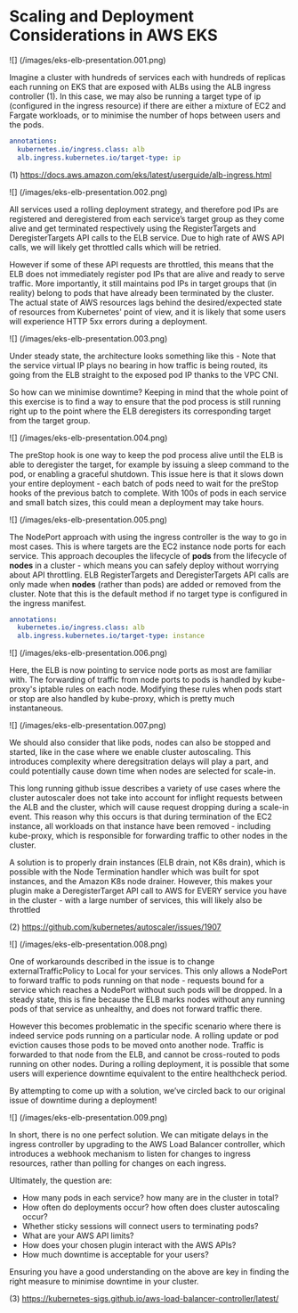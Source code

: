 # Scaling and Deployment Considerations in AWS EKS

![] (/images/eks-elb-presentation.001.png)

Imagine a cluster with hundreds of services each with hundreds of replicas each running on EKS that are exposed with ALBs using the ALB ingress controller (1). In this case, we may also be running a target type of ip (configured in the ingress resource) if there are either a mixture of EC2 and Fargate workloads, or to minimise the number of hops between users and the pods.

```yaml
annotations:
  kubernetes.io/ingress.class: alb
  alb.ingress.kubernetes.io/target-type: ip
```

(1) https://docs.aws.amazon.com/eks/latest/userguide/alb-ingress.html

![] (/images/eks-elb-presentation.002.png)

All services used a rolling deployment strategy, and therefore pod IPs are registered and deregistered from each service’s target group as they come alive and get terminated respectively using the RegisterTargets and DeregisterTargets API calls to the ELB service. Due to high rate of AWS API calls, we will likely get throttled calls which will be retried.

However if some of these API requests are throttled, this means that the ELB does not immediately register pod IPs that are alive and ready to serve traffic. More importantly, it still maintains pod IPs in target groups that (in reality) belong to pods that have already been terminated by the cluster. The actual state of AWS resources lags behind the desired/expected state of resources from Kubernetes' point of view, and it is likely that some users will experience HTTP 5xx errors during a deployment.

![] (/images/eks-elb-presentation.003.png)

Under steady state, the architecture looks something like this - Note that the service virtual IP plays no bearing in how traffic is being routed, its going from the ELB straight to the exposed pod IP thanks to the VPC CNI. 

So how can we minimise downtime? Keeping in mind that the whole point of this exercise is to find a way to ensure that the pod process is still running right up to the point where the ELB deregisters its corresponding target from the target group.

![] (/images/eks-elb-presentation.004.png)

The preStop hook is one way to keep the pod process alive until the ELB is able to deregister the target, for example by issuing a sleep command to the pod, or enabling a graceful shutdown. This issue here is that it slows down your entire deployment - each batch of pods need to wait for the preStop hooks of the previous batch to complete. With 100s of pods in each service and small batch sizes, this could mean a deployment may take hours.

![] (/images/eks-elb-presentation.005.png)

The NodePort approach with using the ingress controller is the way to go in most cases. This is where targets are the EC2 instance node ports for each service. This approach decouples the lifecycle of **pods** from the lifecycle of **nodes** in a cluster - which means you can safely deploy without worrying about API throttling. ELB RegisterTargets and DeregisterTargets API calls are only made when **nodes** (rather than pods) are added or removed from the cluster. Note that this is the default method if no target type is configured in the ingress manifest.

```yaml
annotations:
  kubernetes.io/ingress.class: alb
  alb.ingress.kubernetes.io/target-type: instance
```

![] (/images/eks-elb-presentation.006.png)

Here, the ELB is now pointing to service node ports as most are familiar with. The forwarding of traffic from node ports to pods is handled by kube-proxy's iptable rules on each node. Modifying these rules when pods start or stop are also handled by kube-proxy, which is pretty much instantaneous.

![] (/images/eks-elb-presentation.007.png)

We should also consider that like pods, nodes can also be stopped and started, like in the case where we enable cluster autoscaling. This introduces complexity where deregsitration delays will play a part, and could potentially cause down time when nodes are selected for scale-in.

This long running github issue describes a variety of use cases where the cluster autoscaler does not take into account for inflight requests between the ALB and the cluster, which will cause request dropping during a scale-in event. This reason why this occurs is that during termination of the EC2 instance, all workloads on that instance have been removed - including kube-proxy, which is responsible for forwarding traffic to other nodes in the cluster. 

A solution is to properly drain instances (ELB drain, not K8s drain), which is possible with the Node Termination handler which was built for spot instances, and the Amazon K8s node drainer. However, this makes your plugin make a DeregisterTarget API call to AWS for EVERY service you have in the cluster - with a large number of services, this will likely also be throttled

(2) https://github.com/kubernetes/autoscaler/issues/1907

![] (/images/eks-elb-presentation.008.png)

One of workarounds described in the issue is to change externalTrafficPolicy to Local for your services. This only allows a NodePort to forward traffic to pods running on that node - requests bound for a service which reaches a NodePort without such pods will be dropped. In a steady state, this is fine because the ELB marks nodes without any running pods of that service as unhealthy, and does not forward traffic there. 

However this becomes problematic in the specific scenario where there is indeed service pods running on a particular node. A rolling update or pod eviction causes those pods to be moved onto another node. Traffic is forwarded to that node from the ELB, and cannot be cross-routed to pods running on other nodes. During a rolling deployment, it is possible that some users will experience downtime equivalent to the entire healthcheck period. 

By attempting to come up with a solution, we’ve circled back to our original issue of downtime during a deployment!

![] (/images/eks-elb-presentation.009.png)

In short, there is no one perfect solution. We can mitigate delays in the ingress controller by upgrading to the AWS Load Balancer controller, which introduces a webhook mechanism to listen for changes to ingress resources, rather than polling for changes on each ingress.

Ultimately, the question are:
* How many pods in each service? how many are in the cluster in total?
* How often do deployments occur? how often does cluster autoscaling occur?
* Whether sticky sessions will connect users to terminating pods?
* What are your AWS API limits?
* How does your chosen plugin interact with the AWS APIs?
* How much downtime is acceptable for your users?

Ensuring you have a good understanding on the above are key in finding the right measure to minimise downtime in your cluster.

(3) https://kubernetes-sigs.github.io/aws-load-balancer-controller/latest/